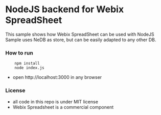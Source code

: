 NodeJS backend for Webix SpreadSheet
=====================================

This sample shows how Webix SpreadSheet can be used with NodeJS   
Sample uses NeDB as store, but can be easily adapted to any other DB.

### How to run


```
	npm install
	node index.js
```

- open http://localhost:3000 in any browser

### License

- all code in this repo is under MIT license
- Webix Spreadsheet is a commercial component
